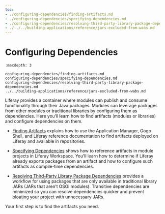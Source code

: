 ```yaml
---
toc:
- ./configuring-dependencies/finding-artifacts.md
- ./configuring-dependencies/specifying-dependencies.md
- ./configuring-dependencies/resolving-third-party-library-package-dependencies.md
- ./../../building-applications/reference/jars-excluded-from-wabs.md
---
```

# Configuring Dependencies

```{toctree}
:maxdepth: 3

configuring-dependencies/finding-artifacts.md
configuring-dependencies/specifying-dependencies.md
configuring-dependencies/resolving-third-party-library-package-dependencies.md
../../building-applications/reference/jars-excluded-from-wabs.md
```

Liferay provides a container where modules can publish and consume functionality through their Java packages. Modules can leverage packages from other modules or traditional libraries by configuring them as dependencies. Here you'll learn how to find artifacts (modules or libraries) and configure dependencies on them.

* [Finding Artifacts](./configuring-dependencies/finding-artifacts.md) explains how to use the Application Manager, Gogo Shell, and Liferay reference documentation to find artifacts deployed on Liferay and available in repositories.

* [Specifying Dependencies](./configuring-dependencies/specifying-dependencies.md) shows how to reference artifacts in module projects in Liferay Workspace. You'll learn how to determine if Liferay already exports packages from an artifact and how to configure such artifacts as compile-time dependencies.

* [Resolving Third-Party Library Package Dependencies](./configuring-dependencies/resolving-third-party-library-package-dependencies.md) provides a workflow for using packages that are only available in traditional library JARs (JARs that aren't OSGi modules). Transitive dependencies are minimized so you can resolve dependencies quicker and prevent bloating your project with unnecessary JARs.

Your first step is to find the artifacts you need.